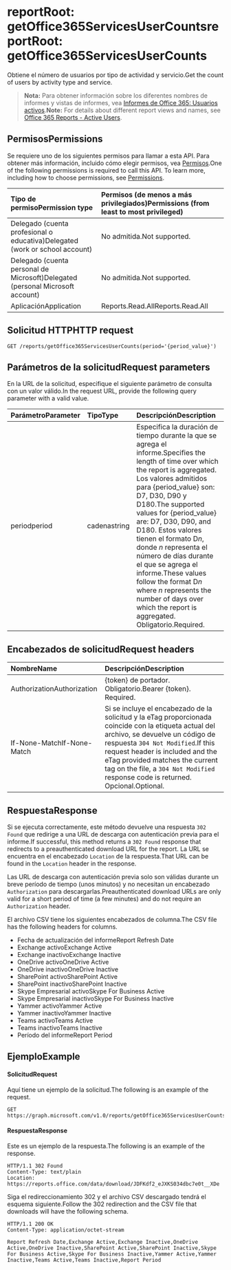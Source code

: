 # <a name="reportroot-getoffice365servicesusercounts"></a><span data-ttu-id="f5f3e-101">reportRoot: getOffice365ServicesUserCounts</span><span class="sxs-lookup"><span data-stu-id="f5f3e-101">reportRoot: getOffice365ServicesUserCounts</span></span>

<span data-ttu-id="f5f3e-102">Obtiene el número de usuarios por tipo de actividad y servicio.</span><span class="sxs-lookup"><span data-stu-id="f5f3e-102">Get the count of users by activity type and service.</span></span>

> <span data-ttu-id="f5f3e-103">**Nota:** Para obtener información sobre los diferentes nombres de informes y vistas de informes, vea [Informes de Office 365: Usuarios activos](https://support.office.com/client/Active-Users-fc1cf1d0-cd84-43fd-adb7-a4c4dfa8112d).</span><span class="sxs-lookup"><span data-stu-id="f5f3e-103">**Note:** For details about different report views and names, see [Office 365 Reports - Active Users](https://support.office.com/client/Active-Users-fc1cf1d0-cd84-43fd-adb7-a4c4dfa8112d).</span></span>

## <a name="permissions"></a><span data-ttu-id="f5f3e-104">Permisos</span><span class="sxs-lookup"><span data-stu-id="f5f3e-104">Permissions</span></span>

<span data-ttu-id="f5f3e-p101">Se requiere uno de los siguientes permisos para llamar a esta API. Para obtener más información, incluido cómo elegir permisos, vea [Permisos](../../../concepts/permissions_reference.md).</span><span class="sxs-lookup"><span data-stu-id="f5f3e-p101">One of the following permissions is required to call this API. To learn more, including how to choose permissions, see [Permissions](../../../concepts/permissions_reference.md).</span></span>

| <span data-ttu-id="f5f3e-107">Tipo de permiso</span><span class="sxs-lookup"><span data-stu-id="f5f3e-107">Permission type</span></span>                        | <span data-ttu-id="f5f3e-108">Permisos (de menos a más privilegiados)</span><span class="sxs-lookup"><span data-stu-id="f5f3e-108">Permissions (from least to most privileged)</span></span> |
| :------------------------------------- | :--------------------------------------- |
| <span data-ttu-id="f5f3e-109">Delegado (cuenta profesional o educativa)</span><span class="sxs-lookup"><span data-stu-id="f5f3e-109">Delegated (work or school account)</span></span>     | <span data-ttu-id="f5f3e-110">No admitida.</span><span class="sxs-lookup"><span data-stu-id="f5f3e-110">Not supported.</span></span>                           |
| <span data-ttu-id="f5f3e-111">Delegado (cuenta personal de Microsoft)</span><span class="sxs-lookup"><span data-stu-id="f5f3e-111">Delegated (personal Microsoft account)</span></span> | <span data-ttu-id="f5f3e-112">No admitida.</span><span class="sxs-lookup"><span data-stu-id="f5f3e-112">Not supported.</span></span>                           |
| <span data-ttu-id="f5f3e-113">Aplicación</span><span class="sxs-lookup"><span data-stu-id="f5f3e-113">Application</span></span>                            | <span data-ttu-id="f5f3e-114">Reports.Read.All</span><span class="sxs-lookup"><span data-stu-id="f5f3e-114">Reports.Read.All</span></span>                         |

## <a name="http-request"></a><span data-ttu-id="f5f3e-115">Solicitud HTTP</span><span class="sxs-lookup"><span data-stu-id="f5f3e-115">HTTP request</span></span>

<!-- { "blockType": "ignored" } --> 

```http
GET /reports/getOffice365ServicesUserCounts(period='{period_value}')
```

## <a name="request-parameters"></a><span data-ttu-id="f5f3e-116">Parámetros de la solicitud</span><span class="sxs-lookup"><span data-stu-id="f5f3e-116">Request parameters</span></span>

<span data-ttu-id="f5f3e-117">En la URL de la solicitud, especifique el siguiente parámetro de consulta con un valor válido.</span><span class="sxs-lookup"><span data-stu-id="f5f3e-117">In the request URL, provide the following query parameter with a valid value.</span></span>

| <span data-ttu-id="f5f3e-118">Parámetro</span><span class="sxs-lookup"><span data-stu-id="f5f3e-118">Parameter</span></span> | <span data-ttu-id="f5f3e-119">Tipo</span><span class="sxs-lookup"><span data-stu-id="f5f3e-119">Type</span></span>   | <span data-ttu-id="f5f3e-120">Descripción</span><span class="sxs-lookup"><span data-stu-id="f5f3e-120">Description</span></span>                              |
| :-------- | :----- | :--------------------------------------- |
| <span data-ttu-id="f5f3e-121">period</span><span class="sxs-lookup"><span data-stu-id="f5f3e-121">period</span></span>    | <span data-ttu-id="f5f3e-122">cadena</span><span class="sxs-lookup"><span data-stu-id="f5f3e-122">string</span></span> | <span data-ttu-id="f5f3e-123">Especifica la duración de tiempo durante la que se agrega el informe.</span><span class="sxs-lookup"><span data-stu-id="f5f3e-123">Specifies the length of time over which the report is aggregated.</span></span> <span data-ttu-id="f5f3e-124">Los valores admitidos para {period_value} son: D7, D30, D90 y D180.</span><span class="sxs-lookup"><span data-stu-id="f5f3e-124">The supported values for {period_value} are: D7, D30, D90, and D180.</span></span> <span data-ttu-id="f5f3e-125">Estos valores tienen el formato D*n*, donde *n* representa el número de días durante el que se agrega el informe.</span><span class="sxs-lookup"><span data-stu-id="f5f3e-125">These values follow the format D*n* where *n* represents the number of days over which the report is aggregated.</span></span> <span data-ttu-id="f5f3e-126">Obligatorio.</span><span class="sxs-lookup"><span data-stu-id="f5f3e-126">Required.</span></span> |

## <a name="request-headers"></a><span data-ttu-id="f5f3e-127">Encabezados de solicitud</span><span class="sxs-lookup"><span data-stu-id="f5f3e-127">Request headers</span></span>

| <span data-ttu-id="f5f3e-128">Nombre</span><span class="sxs-lookup"><span data-stu-id="f5f3e-128">Name</span></span>          | <span data-ttu-id="f5f3e-129">Descripción</span><span class="sxs-lookup"><span data-stu-id="f5f3e-129">Description</span></span>                              |
| :------------ | :--------------------------------------- |
| <span data-ttu-id="f5f3e-130">Authorization</span><span class="sxs-lookup"><span data-stu-id="f5f3e-130">Authorization</span></span> | <span data-ttu-id="f5f3e-p103">{token} de portador. Obligatorio.</span><span class="sxs-lookup"><span data-stu-id="f5f3e-p103">Bearer {token}. Required.</span></span>                |
| <span data-ttu-id="f5f3e-133">If-None-Match</span><span class="sxs-lookup"><span data-stu-id="f5f3e-133">If-None-Match</span></span> | <span data-ttu-id="f5f3e-134">Si se incluye el encabezado de la solicitud y la eTag proporcionada coincide con la etiqueta actual del archivo, se devuelve un código de respuesta `304 Not Modified`.</span><span class="sxs-lookup"><span data-stu-id="f5f3e-134">If this request header is included and the eTag provided matches the current tag on the file, a `304 Not Modified` response code is returned.</span></span> <span data-ttu-id="f5f3e-135">Opcional.</span><span class="sxs-lookup"><span data-stu-id="f5f3e-135">Optional.</span></span> |

## <a name="response"></a><span data-ttu-id="f5f3e-136">Respuesta</span><span class="sxs-lookup"><span data-stu-id="f5f3e-136">Response</span></span>

<span data-ttu-id="f5f3e-137">Si se ejecuta correctamente, este método devuelve una respuesta `302 Found` que redirige a una URL de descarga con autenticación previa para el informe.</span><span class="sxs-lookup"><span data-stu-id="f5f3e-137">If successful, this method returns a `302 Found` response that redirects to a preauthenticated download URL for the report.</span></span> <span data-ttu-id="f5f3e-138">La URL se encuentra en el encabezado `Location` de la respuesta.</span><span class="sxs-lookup"><span data-stu-id="f5f3e-138">That URL can be found in the `Location` header in the response.</span></span>

<span data-ttu-id="f5f3e-139">Las URL de descarga con autenticación previa solo son válidas durante un breve período de tiempo (unos minutos) y no necesitan un encabezado `Authorization` para descargarlas.</span><span class="sxs-lookup"><span data-stu-id="f5f3e-139">Preauthenticated download URLs are only valid for a short period of time (a few minutes) and do not require an `Authorization` header.</span></span>

<span data-ttu-id="f5f3e-140">El archivo CSV tiene los siguientes encabezados de columna.</span><span class="sxs-lookup"><span data-stu-id="f5f3e-140">The CSV file has the following headers for columns.</span></span>

- <span data-ttu-id="f5f3e-141">Fecha de actualización del informe</span><span class="sxs-lookup"><span data-stu-id="f5f3e-141">Report Refresh Date</span></span>
- <span data-ttu-id="f5f3e-142">Exchange activo</span><span class="sxs-lookup"><span data-stu-id="f5f3e-142">Exchange Active</span></span>
- <span data-ttu-id="f5f3e-143">Exchange inactivo</span><span class="sxs-lookup"><span data-stu-id="f5f3e-143">Exchange Inactive</span></span>
- <span data-ttu-id="f5f3e-144">OneDrive activo</span><span class="sxs-lookup"><span data-stu-id="f5f3e-144">OneDrive Active</span></span>
- <span data-ttu-id="f5f3e-145">OneDrive inactivo</span><span class="sxs-lookup"><span data-stu-id="f5f3e-145">OneDrive Inactive</span></span>
- <span data-ttu-id="f5f3e-146">SharePoint activo</span><span class="sxs-lookup"><span data-stu-id="f5f3e-146">SharePoint Active</span></span>
- <span data-ttu-id="f5f3e-147">SharePoint inactivo</span><span class="sxs-lookup"><span data-stu-id="f5f3e-147">SharePoint Inactive</span></span>
- <span data-ttu-id="f5f3e-148">Skype Empresarial activo</span><span class="sxs-lookup"><span data-stu-id="f5f3e-148">Skype For Business Active</span></span>
- <span data-ttu-id="f5f3e-149">Skype Empresarial inactivo</span><span class="sxs-lookup"><span data-stu-id="f5f3e-149">Skype For Business Inactive</span></span>
- <span data-ttu-id="f5f3e-150">Yammer activo</span><span class="sxs-lookup"><span data-stu-id="f5f3e-150">Yammer Active</span></span>
- <span data-ttu-id="f5f3e-151">Yammer inactivo</span><span class="sxs-lookup"><span data-stu-id="f5f3e-151">Yammer Inactive</span></span>
- <span data-ttu-id="f5f3e-152">Teams activo</span><span class="sxs-lookup"><span data-stu-id="f5f3e-152">Teams Active</span></span>
- <span data-ttu-id="f5f3e-153">Teams inactivo</span><span class="sxs-lookup"><span data-stu-id="f5f3e-153">Teams Inactive</span></span>
- <span data-ttu-id="f5f3e-154">Período del informe</span><span class="sxs-lookup"><span data-stu-id="f5f3e-154">Report Period</span></span>

## <a name="example"></a><span data-ttu-id="f5f3e-155">Ejemplo</span><span class="sxs-lookup"><span data-stu-id="f5f3e-155">Example</span></span>

#### <a name="request"></a><span data-ttu-id="f5f3e-156">Solicitud</span><span class="sxs-lookup"><span data-stu-id="f5f3e-156">Request</span></span>

<span data-ttu-id="f5f3e-157">Aquí tiene un ejemplo de la solicitud.</span><span class="sxs-lookup"><span data-stu-id="f5f3e-157">The following is an example of the request.</span></span>

<!-- {
  "blockType": "request",
  "name": "reportroot_getoffice365servicesusercounts"
}-->

```http
GET https://graph.microsoft.com/v1.0/reports/getOffice365ServicesUserCounts(period='D7')
```

#### <a name="response"></a><span data-ttu-id="f5f3e-158">Respuesta</span><span class="sxs-lookup"><span data-stu-id="f5f3e-158">Response</span></span>

<span data-ttu-id="f5f3e-159">Este es un ejemplo de la respuesta.</span><span class="sxs-lookup"><span data-stu-id="f5f3e-159">The following is an example of the response.</span></span>

<!-- { "blockType": "ignored" } --> 

```http
HTTP/1.1 302 Found
Content-Type: text/plain
Location: https://reports.office.com/data/download/JDFKdf2_eJXKS034dbc7e0t__XDe
```

<span data-ttu-id="f5f3e-160">Siga el redireccionamiento 302 y el archivo CSV descargado tendrá el esquema siguiente.</span><span class="sxs-lookup"><span data-stu-id="f5f3e-160">Follow the 302 redirection and the CSV file that downloads will have the following schema.</span></span>

<!-- {
  "blockType": "response",
  "truncated": true,
  "@odata.type": "stream"
} -->

```http
HTTP/1.1 200 OK
Content-Type: application/octet-stream

Report Refresh Date,Exchange Active,Exchange Inactive,OneDrive Active,OneDrive Inactive,SharePoint Active,SharePoint Inactive,Skype For Business Active,Skype For Business Inactive,Yammer Active,Yammer Inactive,Teams Active,Teams Inactive,Report Period
```
